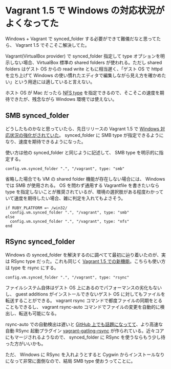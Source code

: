 # Vagrant 1.5 で Windows の対応状況がよくなってた

Windows + Vagrant で synced_folder する必要ができて難儀だなと思ってたら、 Vagrant 1.5 でそこそこ解決してた。

Vagrant(VirtualBox provider) で synced_folder 指定して type オプションを明示しない場合、VirtualBox 標準の shared folders が使われる。ただし shared folders はゲスト OS からの read write ともに相当遅く、「ゲスト OS で httpd を立ち上げて Windows の使い慣れたエディタで編集しながら見え方を確かめたい」という用途には適していると言えない。

ホスト OS が Mac だったら [NFS type](https://docs.vagrantup.com/v2/synced-folders/nfs.html) を指定できるので、そこそこの速度を期待できたが、残念ながら Windows 環境では使えない。

## SMB synced_folder

どうしたものかなと思っていたら、先日リリースの Vagrant 1.5 で [Windows 対応状況の強化がされていた](http://www.vagrantup.com/blog/feature-preview-vagrant-1-5-hyperv.html)。 synced_folder に SMB type が指定できるようになり、速度を期待できるようになった。

使い方は他の synced_folder と同じように記述して、 SMB type を明示的に指定する。

```
config.vm.synced_folder ".", "/vagrant", type: "smb"
```

省略した場合でも VM の shared folder 機能が存在しない場合には、 Windows では SMB が使用される。 OS を問わず通用する Vagrantfile を書きたいなら type を指定しないことが推奨されているが、環境の選択肢がある程度わかっていて速度を期待したい場合、雑に判定を入れてもよさそう。

```
if RUBY_PLATFORM =~ /win32/
  config.vm.synced_folder ".", "/vagrant", type: "smb"
else
  config.vm.synced_folder ".", "/vagrant", type: "nfs"
end
```

## RSync synced_folder

Windows の synced_folder を解決するのに調べてて最初に辿り着いたのが、実は RSync type だった。これも同じく [Vagrant 1.5 での新機能](https://www.vagrantup.com/blog/feature-preview-vagrant-1-5-rsync.html)。こちらも使い方は type を rsync にする。

```
config.vm.synced_folder ".", "/vagrant", type: "rsync"
```

ファイルシステム自体はゲスト OS 上にあるのでパフォーマンスの劣化もないし、 guest additions がインストールできないゲスト OS に対してもファイルを転送することができる。 vagrant rsync コマンドで都度ファイルの同期をとることもできるし、 vagrant rsync-auto コマンドでファイルの変更を自動的に検出し、転送も可能になる。

rsync-auto での自動検出は遅いと [GitHub 上でも話題になってて](https://github.com/mitchellh/vagrant/issues/3249)、より高速な自動 RSync 起動プラグイン [vagrant-gatling-rsync](https://github.com/smerrill/vagrant-gatling-rsync) が作られている。近々コアにもマージされるようなので、 synced_folder に RSync を使うならもう少し待った方がいいかも。

ただ、 Windows に RSync を入れようとすると Cygwin からインストールなりになって非常に面倒なので、結局 SMB type 使おうってことに。
